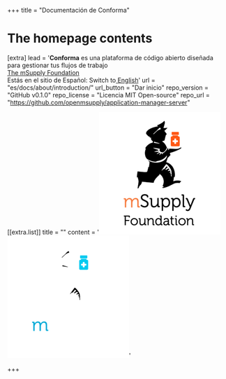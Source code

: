 +++
title = "Documentación de Conforma"


# The homepage contents 
[extra]
lead = '<b>Conforma</b> es una plataforma de código abierto diseñada para gestionar tus flujos de trabajo <br><a href="https://msupply.foundation/">The mSupply Foundation </a></br> <span class="not-a-link">Estás en el sitio de Español: Switch to</span><a href="/"> English</a>'
url = "es/docs/about/introduction/"
url_button = "Dar inicio"
repo_version = "GitHub v0.1.0"
repo_license = "Licencia MIT Open-source" 
repo_url = "https://github.com/openmsupply/application-manager-server"


[[extra.list]]
title = ""
content = '<img src="msupply-foundation-logo square.png" class="light_msupply"><img src="msupply-foundation-logo square-dark.png" class="dark_msupply">'

+++
